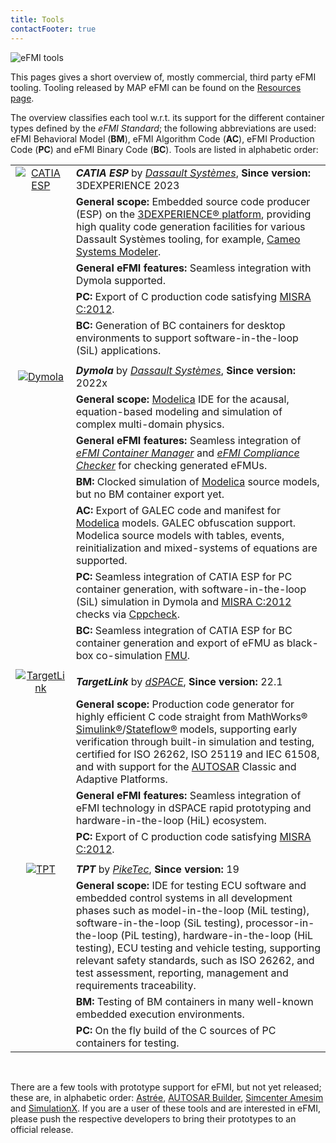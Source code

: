 ```yaml
---
title: Tools
contactFooter: true
---
```


![eFMI tools](/media/tools/eFMI-tools.png)

This pages gives a short overview of, mostly commercial, third party eFMI tooling. Tooling released by MAP eFMI can be found on the [Resources page](/resources/#map-efmi-published-tooling).

The overview classifies each tool w.r.t. its support for the different container types defined by the _eFMI Standard_; the following abbreviations are used: eFMI Behavioral Model (**BM**), eFMI Algorithm Code (**AC**), eFMI Production Code (**PC**) and eFMI Binary Code (**BC**). Tools are listed in alphabetic order:

| | |
| :---: | :--- |
| [![CATIA ESP](/media/tools/CATIA-ESP.png)](TODO) | _**CATIA ESP**_ by [_Dassault Systèmes_](https://www.3ds.com), **Since version:** 3DEXPERIENCE 2023 |
| | **General scope:** Embedded source code producer (ESP) on the [3DEXPERIENCE® platform](https://www.3ds.com/3dexperience), providing high quality code generation facilities for various Dassault Systèmes tooling, for example, [Cameo Systems Modeler](https://www.3ds.com/products-services/catia/products/no-magic/cameo-systems-modeler/).
| | **General eFMI features:** Seamless integration with Dymola supported. |
| | **PC:** Export of C production code satisfying [MISRA C:2012](https://www.misra.org.uk/). |
| | **BC:** Generation of BC containers for desktop environments to support software-in-the-loop (SiL) applications. |
| | |
| [![Dymola](/media/tools/Dymola.png)](https://www.3ds.com/products-services/catia/products/dymola/) | _**Dymola**_ by [_Dassault Systèmes_](https://www.3ds.com), **Since version:** 2022x |
| | **General scope:** [Modelica](https://modelica.org/modelicalanguage.html) IDE for the acausal, equation-based modeling and simulation of complex multi-domain physics. |
| | **General eFMI features:** Seamless integration of [_eFMI Container Manager_](https://github.com/modelica/efmi-containermanager) and [_eFMI Compliance Checker_](https://github.com/modelica/efmi-compliancechecker) for checking generated eFMUs. |
| | **BM:** Clocked simulation of [Modelica](https://modelica.org/modelicalanguage.html) source models, but no BM container export yet. |
| | **AC:** Export of GALEC code and manifest for [Modelica](https://modelica.org/modelicalanguage.html) models. GALEC obfuscation support. Modelica source models with tables, events, reinitialization and mixed-systems of equations are supported. |
| | **PC:** Seamless integration of CATIA ESP for PC container generation, with software-in-the-loop (SiL) simulation in Dymola and [MISRA C:2012](https://www.misra.org.uk/) checks via [Cppcheck](https://cppcheck.sourceforge.io/). |
| | **BC:** Seamless integration of CATIA ESP for BC container generation and export of eFMU as black-box co-simulation [FMU](https://fmi-standard.org/). |
| | |
| [![TargetLink](/media/tools/TargetLink.png)](https://www.dspace.com/en/pub/home/products/sw/pcgs/targetlink.cfm) | _**TargetLink**_ by [_dSPACE_](https://www.dspace.com/), **Since version:** 22.1 |
| | **General scope:** Production code generator for highly efficient C code straight from MathWorks® [Simulink®](https://www.mathworks.com/products/simulink.html)/[Stateflow®](https://www.mathworks.com/products/stateflow.html) models, supporting early verification through built-in simulation and testing, certified for ISO 26262, ISO 25119 and IEC 61508, and with support for the [AUTOSAR](https://www.autosar.org/) Classic and Adaptive Platforms. |
| | **General eFMI features:** Seamless integration of eFMI technology in dSPACE rapid prototyping and hardware-in-the-loop (HiL) ecosystem.
| | **PC:** Export of C production code satisfying [MISRA C:2012](https://www.misra.org.uk/). |
| | |
| [![TPT](/media/tools/TPT.png)](https://piketec.com/tpt/) | _**TPT**_ by [_PikeTec_](https://piketec.com/), **Since version:** 19 |
| | **General scope:** IDE for testing ECU software and embedded control systems in all development phases such as model-in-the-loop (MiL testing), software-in-the-loop (SiL testing), processor-in-the-loop (PiL testing), hardware-in-the-loop (HiL testing), ECU testing and vehicle testing, supporting relevant safety standards, such as ISO 26262, and test assessment, reporting, management and requirements traceability. |
| | **BM:** Testing of BM containers in many well-known embedded execution environments. |
| | **PC:** On the fly build of the C sources of PC containers for testing. |

&nbsp;

There are a few tools with prototype support for eFMI, but not yet released; these are, in alphabetic order: [Astrée](https://www.absint.com/astree/index.htm), [AUTOSAR Builder](https://www.3ds.com/products-services/catia/products/autosar-builder/), [Simcenter Amesim](https://plm.sw.siemens.com/en-US/simcenter/systems-simulation/amesim/) and [SimulationX](https://www.esi-group.com/products/simulationx). If you are a user of these tools and are interested in eFMI, please push the respective developers to bring their prototypes to an official release.